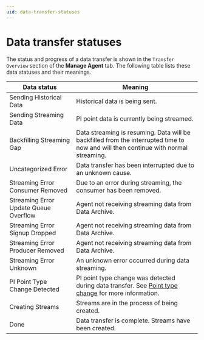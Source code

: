 ```yaml
---
uid: data-transfer-statuses
---
```


# Data transfer statuses

The status and progress of a data transfer is shown in the `Transfer Overview` section of the **Manage Agent** tab. The following table lists these data statuses and their meanings.

|Data status | Meaning|
|---------|-----------|
| Sending Historical Data | Historical data is being sent. |
| Sending Streaming Data | PI point data is currently being streamed. |
| Backfilling Streaming Gap | Data streaming is resuming. Data will be backfilled from the interrupted time to now and will then continue with normal streaming.|
| Uncategorized Error  | Data transfer has been interrupted due to an unknown cause.|
| Streaming Error Consumer Removed | Due to an error during streaming, the consumer has been removed. |
| Streaming Error Update Queue Overflow | Agent not receiving streaming data from Data Archive.|
| Streaming Error Signup Dropped | Agent not receiving streaming data from Data Archive.|
| Streaming Error Producer Removed | Agent not receiving streaming data from Data Archive.|
| Streaming Error Unknown | An unknown error occurred during data streaming.|
| PI Point Type Change Detected | PI point type change was detected during data transfer. See [Point type change](xref:PItoDHSync#pi-point-type-change) for more information.|
| Creating Streams | Streams are in the process of being created.|
| Done | Data transfer is complete. Streams have been created.|
